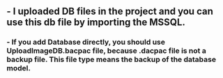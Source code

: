 ## - I uploaded DB files in the project and you can use this db file by importing the MSSQL.
###     - If you add Database directly, you should use UploadImageDB.bacpac file, because .dacpac file is not a backup file. This             file type means the backup of the database model.
